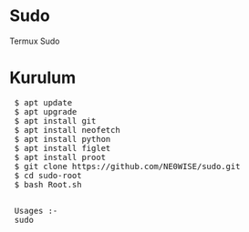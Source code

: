 # Sudo
Termux Sudo  


# Kurulum
<pre>
 $ apt update
 $ apt upgrade
 $ apt install git
 $ apt install neofetch
 $ apt install python
 $ apt install figlet
 $ apt install proot
 $ git clone https://github.com/NE0WISE/sudo.git
 $ cd sudo-root
 $ bash Root.sh
 </pre>
 
 <pre>
 Usages :-
 sudo
 </pre>

